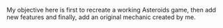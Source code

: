 My objective here is first to recreate a working Asteroids game, then add new features and finally, add an original mechanic created by me.
